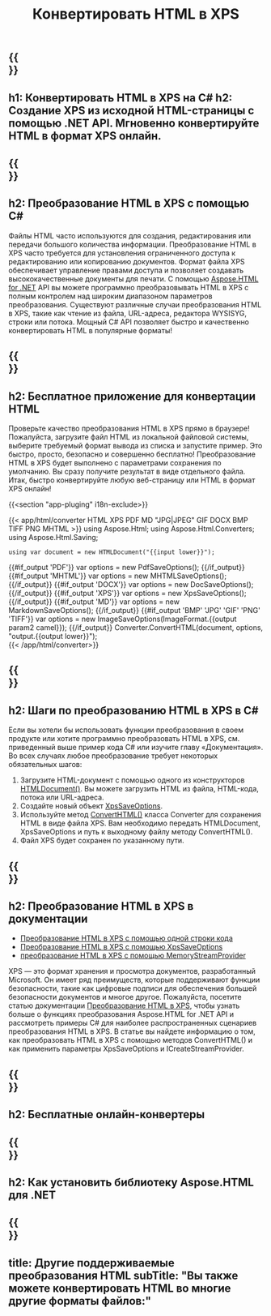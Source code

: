 ﻿---
translation: true
template: /templates/_template-conversion-child.md
title: Конвертировать HTML в XPS
description: Преобразование HTML в XPS на C#. Легко используйте API любом приложении .NET. Попробуйте онлайн-конвертер HTML в XPS бесплатно!
url: /net/conversion/html-to-xps/
family: html
platformtag: net
feature: conversion
informat: HTML
outformat: XPS
otherformats: PDF DOCX GIF JPEG PNG TIFF BMP XHTML MHTML MD
---

{{<section banner>}}
---
h1: Конвертировать HTML в XPS на C#
h2: Создание XPS из исходной HTML-страницы с помощью .NET API. Мгновенно конвертируйте HTML в формат XPS онлайн.
---

{{<section overview>}}
---
h2: Преобразование HTML в XPS с помощью C#
---

Файлы HTML часто используются для создания, редактирования или передачи большого количества информации. Преобразование HTML в XPS часто требуется для установления ограниченного доступа к редактированию или копированию документов. Формат файла XPS обеспечивает управление правами доступа и позволяет создавать высококачественные документы для печати. С помощью [Aspose.HTML for .NET](https://products.aspose.com/html/net/) API вы можете программно преобразовывать HTML в XPS с полным контролем над широким диапазоном параметров преобразования. Существуют различные случаи преобразования HTML в XPS, такие как чтение из файла, URL-адреса, редактора WYSISYG, строки или потока. Мощный C# API позволяет быстро и качественно конвертировать HTML в популярные форматы!

{{<section demos>}}
---
h2: Бесплатное приложение для конвертации HTML
---

Проверьте качество преобразования HTML в XPS прямо в браузере! Пожалуйста, загрузите файл HTML из локальной файловой системы, выберите требуемый формат вывода из списка и запустите пример. Это быстро, просто, безопасно и совершенно бесплатно! Преобразование HTML в XPS будет выполнено с параметрами сохранения по умолчанию. Вы сразу получите результат в виде отдельного файла. Итак, быстро конвертируйте любую веб-страницу или HTML в формат XPS онлайн!

{{<section "app-pluging" i18n-exclude>}}

{{< app/html/converter HTML  XPS PDF MD "JPG|JPEG" GIF DOCX BMP TIFF PNG MHTML >}}
using Aspose.Html;
using Aspose.Html.Converters;
using Aspose.Html.Saving;

    using var document = new HTMLDocument("{{input lower}}");
{{#if_output 'PDF'}}
    var options = new PdfSaveOptions();
{{/if_output}}
{{#if_output 'MHTML'}}
    var options = new MHTMLSaveOptions();
{{/if_output}}
{{#if_output 'DOCX'}}
    var options = new DocSaveOptions();
{{/if_output}}
{{#if_output 'XPS'}}
    var options = new XpsSaveOptions();
{{/if_output}}
{{#if_output 'MD'}}
    var options = new MarkdownSaveOptions();
{{/if_output}}
{{#if_output 'BMP' 'JPG' 'GIF' 'PNG' 'TIFF'}}
    var options = new ImageSaveOptions(ImageFormat.{{output param2 camel}});
{{/if_output}}
    Converter.ConvertHTML(document, options, "output.{{output lower}}");   
{{< /app/html/converter>}} 


{{<section steps>}}
---
h2: Шаги по преобразованию HTML в XPS в C#
---

Если вы хотели бы использовать функции преобразования в своем продукте или хотите программно преобразовать HTML в XPS, см. приведенный выше пример кода C# или изучите главу «Документация». Во всех случаях любое преобразование требует некоторых обязательных шагов:

1. Загрузите HTML-документ с помощью одного из конструкторов [HTMLDocument()](https://reference.aspose.com/html/net/aspose.html/htmldocument/). Вы можете загрузить HTML из файла, HTML-кода, потока или URL-адреса.
1. Создайте новый объект [XpsSaveOptions](https://reference.aspose.com/html/net/aspose.html.saving/xpssaveoptions/).
1. Используйте метод [ConvertHTML()](https://reference.aspose.com/html/net/aspose.html.converters/converter/converthtml/) класса Converter для сохранения HTML в виде файла XPS. Вам необходимо передать HTMLDocument, XpsSaveOptions и путь к выходному файлу методу ConvertHTML().
1. Файл XPS будет сохранен по указанному пути.

{{<section documentation>}}
---
h2: Преобразование HTML в XPS в документации
---

  - <a href="https://docs.aspose.com/html/net/converting-between-formats/html-to-xps/#html-to-xps-by-a-single-of-code " target="_blank">Преобразование HTML в XPS с помощью одной строки кода</a>
  - <a href="https://docs.aspose.com/html/net/converting-between-formats/html-to-xps/#convert-html-to-xps-in-c-using-xpssaveoptions" target="_blank">Преобразование HTML в XPS с помощью XpsSaveOptions</a>
  - <a href="https://docs.aspose.com/html/net/converting-between-formats/html-to-xps/#output-stream-providers" target="_blank">преобразование HTML в XPS с помощью MemoryStreamProvider</a>

XPS — это формат хранения и просмотра документов, разработанный Microsoft. Он имеет ряд преимуществ, которые поддерживают функции безопасности, такие как цифровые подписи для обеспечения большей безопасности документов и многое другое. Пожалуйста, посетите статью документации [Преобразование HTML в XPS](https://docs.aspose.com/html/net/converting-between-formats/html-to-xps/), чтобы узнать больше о функциях преобразования Aspose.HTML for .NET API и рассмотреть примеры C# для наиболее распространенных сценариев преобразования HTML в XPS. В статье вы найдете информацию о том, как преобразовать HTML в XPS с помощью методов ConvertHTML() и как применить параметры XpsSaveOptions и ICreateStreamProvider.

{{<section online-converters>}}
---
h2: Бесплатные онлайн-конвертеры
---

{{<section get-started>}}
---
h2: Как установить библиотеку Aspose.HTML для .NET
---

{{<section other-conversions>}}
---
title: Другие поддерживаемые преобразования HTML
subTitle: "Вы также можете конвертировать HTML во многие другие форматы файлов:"
---